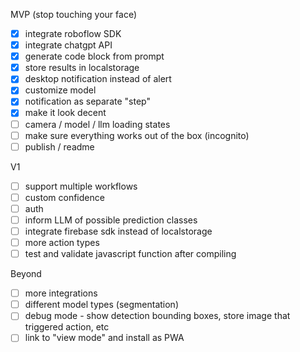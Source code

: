 
MVP (stop touching your face)
 - [X] integrate roboflow SDK
 - [x] integrate chatgpt API
 - [x] generate code block from prompt
 - [x] store results in localstorage
 - [x] desktop notification instead of alert
 - [x] customize model
 - [x] notification as separate "step"
 - [x] make it look decent
 - [ ] camera / model / llm loading states
 - [ ] make sure everything works out of the box (incognito)
 - [ ] publish / readme

V1
 - [ ] support multiple workflows
 - [ ] custom confidence
 - [ ] auth
 - [ ] inform LLM of possible prediction classes
 - [ ] integrate firebase sdk instead of localstorage
 - [ ] more action types
 - [ ] test and validate javascript function after compiling
 
Beyond
 - [ ] more integrations
 - [ ] different model types (segmentation)
 - [ ] debug mode - show detection bounding boxes, store image that triggered action, etc
 - [ ] link to "view mode" and install as PWA
